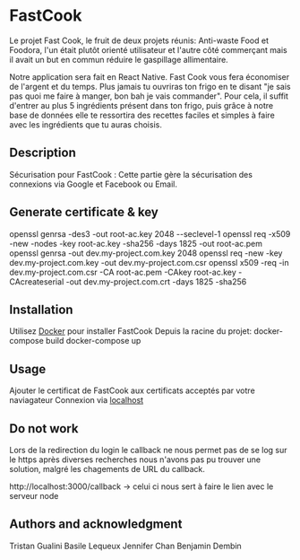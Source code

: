 # FastCook

 Le projet Fast Cook, le fruit de deux projets réunis:
 Anti-waste Food et Foodora, l'un était plutôt orienté utilisateur et l'autre côté commerçant mais il avait un but en commun réduire le gaspillage allimentaire. 

 Notre application sera fait en React Native. Fast Cook vous fera économiser de l'argent et du temps. 
 Plus jamais tu ouvriras ton frigo en te disant "je sais pas quoi me faire à manger, bon bah je vais commander". 
 Pour cela, il suffit d'entrer au plus 5 ingrédients présent dans ton frigo,
 puis grâce à notre base de données elle te ressortira des recettes faciles et simples à faire avec les ingrédients que tu auras choisis.

## Description
 
 Sécurisation pour FastCook :
 Cette partie gère la sécurisation des connexions via Google et Facebook ou Email.

## Generate certificate & key

 openssl genrsa -des3 -out root-ac.key 2048 --seclevel-1 
 openssl req -x509 -new -nodes -key root-ac.key -sha256 -days 1825 -out root-ac.pem
 openssl genrsa -out dev.my-project.com.key 2048
 openssl req -new -key dev.my-project.com.key -out dev.my-project.com.csr
 openssl x509 -req -in dev.my-project.com.csr -CA root-ac.pem -CAkey root-ac.key -CAcreateserial -out dev.my-project.com.crt -days 1825 -sha256

## Installation
 
 Utilisez [Docker](https://www.docker.com/get-started/) pour installer FastCook
 Depuis la racine du projet:
 docker-compose build
 docker-compose up

## Usage
 
 Ajouter le certificat de FastCook aux certificats acceptés par votre naviagateur
 Connexion via [localhost](https://localhost/) 
 
 
 ## Do not work
 
 Lors de la redirection du login le callback ne nous permet pas de se log sur le https après diverses recherches
 nous n'avons pas pu trouver une solution, malgré les chagements de URL du callback.
 
 http://localhost:3000/callback -> celui ci nous sert à faire le lien avec le serveur node 
 

## Authors and acknowledgment

 Tristan Gualini
 Basile Lequeux
 Jennifer Chan
 Benjamin Dembin
